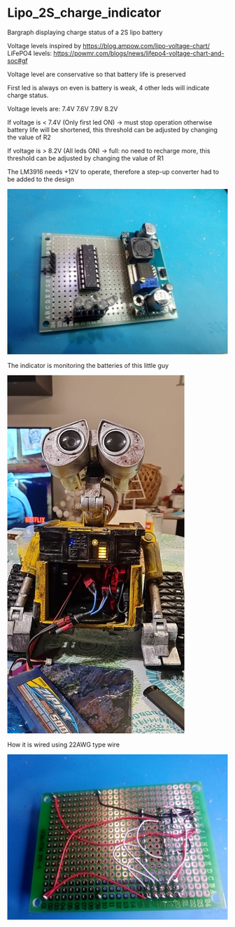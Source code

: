 # Lipo_2S_charge_indicator

Bargraph displaying charge status of a 2S lipo battery

Voltage levels inspired by https://blog.ampow.com/lipo-voltage-chart/ LiFePO4 levels: https://powmr.com/blogs/news/lifepo4-voltage-chart-and-soc#gf

Voltage level are conservative so that battery life is preserved

First led is always on even is battery is weak, 4 other leds will indicate charge status.

Voltage levels are: 7.4V   7.6V  7.9V  8.2V

If voltage is < 7.4V  (Only first led ON) -> must stop operation otherwise battery life will be shortened, this threshold can be adjusted by changing the value of R2

If voltage is > 8.2V (All leds ON) -> full: no need to recharge more, this threshold can be adjusted by changing the value of R1

The LM3916 needs +12V to operate, therefore a step-up converter had to be added to the design

![Photo](Documents/component_side.jpg)

The indicator is monitoring the batteries of this little guy

![Photo](Documents/Robot.jpg)

How it is wired using 22AWG type wire

![Photo](Documents/solder_side.jpg)
